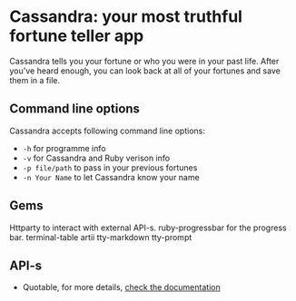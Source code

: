 # Cassandra: your most truthful fortune teller app

Cassandra tells you your fortune or who you were in your past life. After you've heard enough, you can look back at all of your fortunes and save them in a file.

## Command line options
Cassandra accepts following command line options: 

- `-h` for programme info
- `-v` for Cassandra and Ruby verison info
- `-p file/path` to pass in your previous fortunes
- `-n Your Name` to let Cassandra know your name

## Gems
Httparty to interact with external API-s.
ruby-progressbar for the progress bar.
terminal-table
artii
tty-markdown
tty-prompt

## API-s

- Quotable, for more details, [check the documentation](https://github.com/lukePeavey/quotable#get-random-quote)
